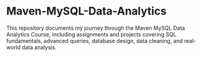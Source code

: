 # Maven-MySQL-Data-Analytics
This repository documents my journey through the Maven MySQL Data Analytics Course, including assignments and projects covering SQL fundamentals, advanced queries, database design, data cleaning, and real-world data analysis.
